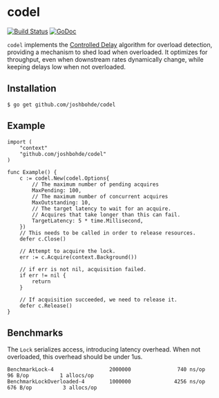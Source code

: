 # codel

[![Build Status](https://travis-ci.org/joshbohde/codel.svg?branch=master)](https://travis-ci.org/joshbohde/codel)
[![GoDoc](https://godoc.org/github.com/joshbohde/codel?status.svg)](https://godoc.org/github.com/joshbohde/codel)

`codel` implements the [Controlled Delay](https://queue.acm.org/detail.cfm?id=2209336) algorithm for overload detection, providing a mechanism to shed load when overloaded. It optimizes for throughput, even when downstream rates dynamically change, while keeping delays low when not overloaded.

## Installation

```
$ go get github.com/joshbohde/codel
```

## Example

```
import (
    "context"
    "github.com/joshbohde/codel"
)

func Example() {
	c := codel.New(codel.Options{
		// The maximum number of pending acquires
		MaxPending: 100,
		// The maximum number of concurrent acquires
		MaxOutstanding: 10,
		// The target latency to wait for an acquire.
		// Acquires that take longer than this can fail.
		TargetLatency: 5 * time.Millisecond,
	})
	// This needs to be called in order to release resources.
	defer c.Close()

	// Attempt to acquire the lock.
	err := c.Acquire(context.Background())

	// if err is not nil, acquisition failed.
	if err != nil {
		return
	}

	// If acquisition succeeded, we need to release it.
	defer c.Release()
}

```

## Benchmarks

The `Lock` serializes access, introducing latency overhead. When not overloaded, this overhead should be under 1us.

```
BenchmarkLock-4                  2000000               740 ns/op              96 B/op          1 allocs/op
BenchmarkLockOverloaded-4        1000000              4256 ns/op             676 B/op          3 allocs/op
```
